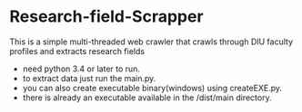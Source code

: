 # Research-field-Scrapper
This is a simple multi-threaded web crawler that crawls through DIU faculty profiles and extracts research fields


* need python 3.4 or later to run.
* to extract data just run the main.py.
* you can also create executable binary(windows) using createEXE.py.
* there is already an executable available in the /dist/main directory.
